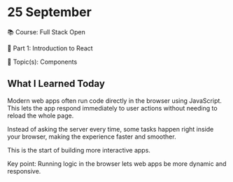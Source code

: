 # 25 September

📚 Course: Full Stack Open

🧩 Part 1: Introduction to React

🔖 Topic(s): Components

## What I Learned Today

Modern web apps often run code directly in the browser using JavaScript. This lets the app respond immediately to user actions without needing to reload the whole page.

Instead of asking the server every time, some tasks happen right inside your browser, making the experience faster and smoother.

This is the start of building more interactive apps.

Key point: Running logic in the browser lets web apps be more dynamic and responsive.

